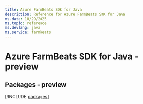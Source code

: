 ```yaml
---
title: Azure FarmBeats SDK for Java
description: Reference for Azure FarmBeats SDK for Java
ms.date: 10/29/2025
ms.topic: reference
ms.devlang: java
ms.service: farmbeats
---
```

# Azure FarmBeats SDK for Java - preview
## Packages - preview
[!INCLUDE [packages](farmbeats-index.md)]